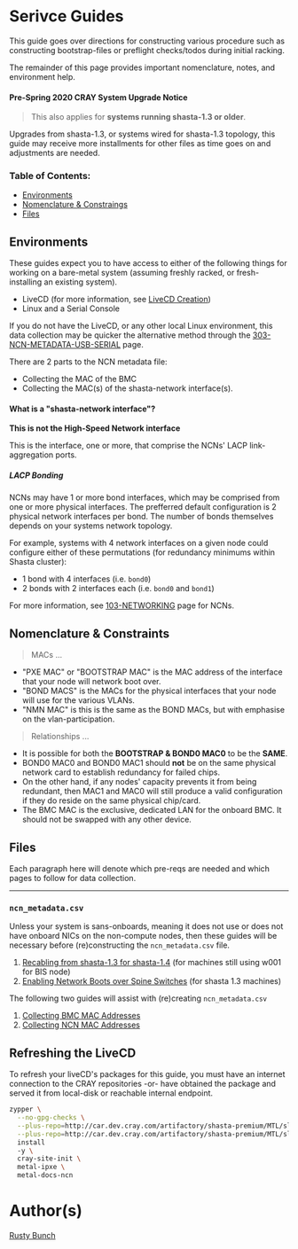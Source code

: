 # Serivce Guides

This guide goes over directions for constructing various procedure such as constructing bootstrap-files 
or preflight checks/todos during initial racking.

The remainder of this page provides important nomenclature, notes, and environment
help.

#### Pre-Spring 2020 CRAY System Upgrade Notice
> This also applies for **systems running shasta-1.3 or older**.

Upgrades from shasta-1.3, or systems wired for shasta-1.3 topology, this guide may receive more installments for other files as time goes on and adjustments are needed.

### Table of Contents:

- [Environments](#environments)
- [Nomenclature & Constraings](#nomenclature--constraints)
- [Files](#files)

## Environments

These guides expect you to have access to either of the following things for working on a bare-metal
system (assuming freshly racked, or fresh-installing an existing system).

- LiveCD (for more information, see [LiveCD Creation](003-LIVECD-STARTUP.md))
- Linux and a Serial Console

If you do not have the LiveCD, or any other local Linux environment, this data collection
may be quicker the alternative method through the [303-NCN-METADATA-USB-SERIAL](303-NCN-METADATA-USB-SERIAL.md) page.

There are 2 parts to the NCN metadata file:
- Collecting the MAC of the BMC
- Collecting the MAC(s) of the shasta-network interface(s).

#### What is a "shasta-network interface"?

**This is not the High-Speed Network interface**

This is the interface, one or more, that comprise the NCNs' LACP link-aggregation ports.

##### LACP Bonding
NCNs may have 1 or more bond interfaces, which may be comprised from one or more physical interfaces. The
prefferred default configuration is 2 physical network interfaces per bond. The number 
of bonds themselves depends on your systems network topology.

For example, systems with 4 network interfaces on a given node could configure either of these
permutations (for redundancy minimums within Shasta cluster):
- 1 bond with 4 interfaces (i.e. `bond0`)
- 2 bonds with 2 interfaces each (i.e. `bond0` and `bond1`)

For more information, see [103-NETWORKING](103-NCN-NETWORKING.md) page for NCNs.

## Nomenclature & Constraints

> MACs ...
- "PXE MAC" or "BOOTSTRAP MAC" is the MAC address of the interface that your node will network boot over.
- "BOND MACS" is the MACs for the physical interfaces that your node will use for the various VLANs.
- "NMN MAC" is this is the same as the BOND MACs, but with emphasise on the vlan-participation.
> Relationships ...
- It is possible for both the **BOOTSTRAP & BOND0 MAC0** to be the **SAME**.
- BOND0 MAC0 and BOND0 MAC1 should **not** be on the same physical network card to establish redundancy for failed chips.
- On the other hand, if any nodes' capacity prevents it from being redundant, then MAC1 and MAC0 will still produce a valid configuration if they do reside on the same physical chip/card.
- The BMC MAC is the exclusive, dedicated LAN for the onboard BMC. It should not be swapped with any other device.

## Files

Each paragraph here will denote which pre-reqs are needed and which pages to follow 
for data collection.

--- 

### `ncn_metadata.csv`

Unless your system is sans-onboards, meaning it does not use or does not have onboard NICs on the non-compute nodes, then these guides will be necessary before (re)constructing the `ncn_metadata.csv` file.
1. [Recabling from shasta-1.3 for shasta-1.4](050-MOVE-SITE-CONNECTIONS.md) (for machines still using w001 for BIS node)
2. [Enabling Network Boots over Spine Switches](304-NCN-PXE-RECABLE.md) (for shasta 1.3 machines)

The following two guides will assist with (re)creating `ncn_metadata.csv`
1. [Collecting BMC MAC Addresses](301-NCN-METADATA-BMC.md)
2. [Collecting NCN MAC Addresses](302-NCN-METADATA-BONDX.md)

## Refreshing the LiveCD

To refresh your liveCD's packages for this guide, you must have an internet connection
to the CRAY repositories -or- have obtained the package and served it from local-disk or
reachable internal endpoint.

```bash
zypper \
  --no-gpg-checks \
  --plus-repo=http://car.dev.cray.com/artifactory/shasta-premium/MTL/sle15_sp2_ncn/x86_64/dev/master/ \
  --plus-repo=http://car.dev.cray.com/artifactory/shasta-premium/MTL/sle15_sp2_ncn/noarch/dev/master/ \
  install
  -y \
  cray-site-init \
  metal-ipxe \
  metal-docs-ncn
```

# Author(s)

[Rusty Bunch](mailto:rustydb@hpe.com)

[1]: https://stash.us.cray.com/projects/MTL/repos/cray-pre-install-toolkit/browse
[2]: https://stash.us.cray.com/projects/MTL/repos/cray-site-init/browse
[3]: https://stash.us.cray.com/projects/MTL/repos/ipxe/browse